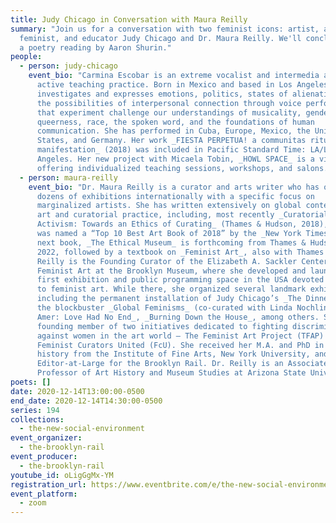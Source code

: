 ```yaml
---
title: Judy Chicago in Conversation with Maura Reilly
summary: "Join us for a conversation with two feminist icons: artist, author,
  feminist, and educator Judy Chicago and Dr. Maura Reilly. We'll conclude with
  a poetry reading by Aaron Shurin."
people:
  - person: judy-chicago
    event_bio: "Carmina Escobar is an extreme vocalist and intermedia artist with an
      active teaching practice. Born in Mexico and based in Los Angeles, Escobar
      investigates and expresses emotions, politics, states of alienation, and
      the possibilities of interpersonal connection through voice performances
      that experiment challenge our understandings of musicality, gender,
      queerness, race, the spoken word, and the foundations of human
      communication. She has performed in Cuba, Europe, Mexico, the United
      States, and Germany. Her work _FIESTA PERPETUA! a communitas ritual of
      manifestation_ (2018) was included in Pacific Standard Time: LA/LA, Los
      Angeles. Her new project with Micaela Tobin, _HOWL SPACE_ is a virtual hub
      offering individualized teaching sessions, workshops, and salons. "
  - person: maura-reilly
    event_bio: "Dr. Maura Reilly is a curator and arts writer who has organized
      dozens of exhibitions internationally with a specific focus on
      marginalized artists. She has written extensively on global contemporary
      art and curatorial practice, including, most recently _Curatorial
      Activism: Towards an Ethics of Curating_ (Thames & Hudson, 2018), which
      was named a “Top 10 Best Art Book of 2018” by the _New York Times_. Her
      next book, _The Ethical Museum_ is forthcoming from Thames & Hudson in
      2022, followed by a textbook on _Feminist Art_, also with Thames & Hudson.
      Reilly is the Founding Curator of the Elizabeth A. Sackler Center for
      Feminist Art at the Brooklyn Museum, where she developed and launched the
      first exhibition and public programming space in the USA devoted entirely
      to feminist art. While there, she organized several landmark exhibitions,
      including the permanent installation of Judy Chicago’s _The Dinner Party_,
      the blockbuster _Global Feminisms_ (co-curated with Linda Nochlin), _Ghada
      Amer: Love Had No End_, _Burning Down the House_, among others. She is a
      founding member of two initiatives dedicated to fighting discrimination
      against women in the art world – The Feminist Art Project (TFAP) and
      Feminist Curators United (FcU). She received her M.A. and PhD in art
      history from the Institute of Fine Arts, New York University, and is an
      Editor-at-Large for the Brooklyn Rail. Dr. Reilly is an Associate
      Professor of Art History and Museum Studies at Arizona State University."
poets: []
date: 2020-12-14T13:00:00-0500
end_date: 2020-12-14T14:30:00-0500
series: 194
collections:
  - the-new-social-environment
event_organizer:
  - the-brooklyn-rail
event_producer:
  - the-brooklyn-rail
youtube_id: oLigGgMx-YM
registration_url: https://www.eventbrite.com/e/the-new-social-environment-194-judy-chicago-tickets-131966482301
event_platform:
  - zoom
---
```

